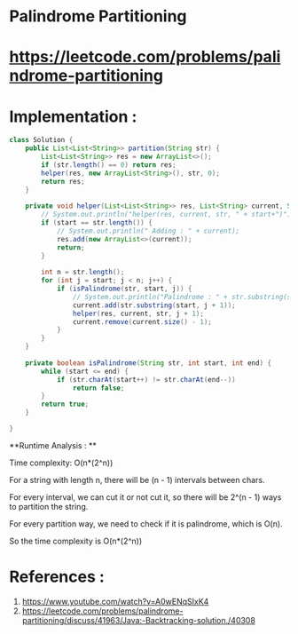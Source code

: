 # Palindrome Partitioning
# https://leetcode.com/problems/palindrome-partitioning

# Implementation :
```java
class Solution {
    public List<List<String>> partition(String str) {
        List<List<String>> res = new ArrayList<>();
        if (str.length() == 0) return res;
        helper(res, new ArrayList<String>(), str, 0);
        return res;
    }
    
    private void helper(List<List<String>> res, List<String> current, String str, int start) {
    	// System.out.println("helper(res, current, str, " + start+")");
        if (start == str.length()) {
        	// System.out.println(" Adding : " + current);
            res.add(new ArrayList<>(current));
            return;
        }
        
        int n = str.length();
        for (int j = start; j < n; j++) {
            if (isPalindrome(str, start, j)) {
            	// System.out.println("Palindrome : " + str.substring(start, j + 1));
            	current.add(str.substring(start, j + 1));
                helper(res, current, str, j + 1);
                current.remove(current.size() - 1);
            }
        }
    }
    
    private boolean isPalindrome(String str, int start, int end) {
        while (start <= end) {
            if (str.charAt(start++) != str.charAt(end--)) 
            	return false;
        }
        return true;
    }

}
```
**Runtime Analysis : **

Time complexity: O(n*(2^n))

For a string with length n, there will be (n - 1) intervals between chars.

For every interval, we can cut it or not cut it, so there will be 2^(n - 1) ways to partition the string.

For every partition way, we need to check if it is palindrome, which is O(n).

So the time complexity is O(n*(2^n))

# References :
1. https://www.youtube.com/watch?v=A0wENqSIxK4
2. https://leetcode.com/problems/palindrome-partitioning/discuss/41963/Java:-Backtracking-solution./40308
